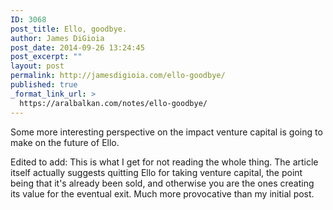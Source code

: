 ```yaml
---
ID: 3068
post_title: Ello, goodbye.
author: James DiGioia
post_date: 2014-09-26 13:24:45
post_excerpt: ""
layout: post
permalink: http://jamesdigioia.com/ello-goodbye/
published: true
_format_link_url: >
  https://aralbalkan.com/notes/ello-goodbye/
---
```

Some more interesting perspective on the impact venture capital is going to make on the future of Ello.

Edited to add: This is what I get for not reading the whole thing. The article itself actually suggests quitting Ello for taking venture capital, the point being that it's already been sold, and otherwise you are the ones creating its value for the eventual exit. Much more provocative than my initial post.